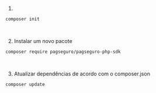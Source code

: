 1.
```
composer init
```
<Br>

2. Instalar um novo pacote
```
composer require pagseguro/pagseguro-php-sdk
```
<Br>

3. Atualizar dependências de acordo com o composer.json
```
composer update
```